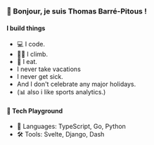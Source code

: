 <h3>👋 Bonjour, je suis Thomas Barré-Pitous !</h3>
<h4>I build things</h4>
<ul>
  <li>💻 I code.</li>
  <li>🧗‍♂️ I climb.</li>
  <li>🥘 I eat.</li>
  <li>I never take vacations</li>
  <li>I never get sick.</li>
  <li>And I don't celebrate any major holidays.</li>
  <li>(📊 also i like sports analytics.)</li>
</ul>
<h4>🔧 Tech Playground</h4>
<ul>
  <li>🚀 Languages: TypeScript, Go, Python</li>
  <li>🛠 Tools: Svelte, Django, Dash</li>
</ul>
